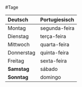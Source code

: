 #Tage

|Deutsch|Portugiesisch|
|:---|:--|
|Montag|segunda-feira|
|Dienstag|terça-feira| 
|Mittwoch|quarta-feira| 
|Donnerstag|quinta-feira|
|Freitag|sexta-feira|
|**Samstag**|sábado|
|**Sonntag**|domingo|